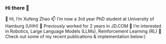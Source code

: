 ### Hi there 👋

<!--
**xf-zhao/xf-zhao** is a ✨ _special_ ✨ repository because its `README.md` (this file) appears on your GitHub profile.

Here are some ideas to get you started:

- 🔭 I’m currently working on ...
- 🌱 I’m currently learning ...
- 👯 I’m looking to collaborate on ...
- 🤔 I’m looking for help with ...
- 💬 Ask me about ...
- 📫 How to reach me: ...
- 😄 Pronouns: ...
- ⚡ Fun fact: ...
-->

👋 Hi, I’m Xufeng Zhao
📫 I’m now a 3rd year PhD student at University of Hamburg (UHH)
💼 Previously worked for 2 years in JD.COM
👀 I’m interested in Robotics, Large Language Models (LLMs), Reinforcement Learning (RL)
🌱 Check out some of my recent publications & implementation below:)
